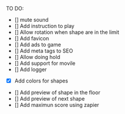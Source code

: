 
TO DO:

- [] mute sound
- [] Add instruction to play
- [] Allow rotation when shape are in the limit
- [] Add favicon
- [] Add ads to game
- [] Add meta tags to SEO
- [] Allow doing hold
- [] Add support for movile
- [] Add logger
- [x] Add colors for shapes
- [] Add preview of shape in the floor
- [] Add preview of next shape
- [] Add maximun score using zapier